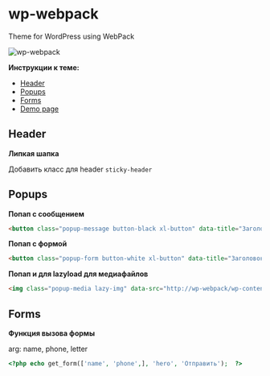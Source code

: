 #  wp-webpack
<p>Theme for WordPress using WebPack</p>

![wp-webpack](https://www.makedo.net/wp-content/uploads/2019/02/wpandwp.png)

**Инструкции к теме:**

* [Header](https://github.com/spl1t/wp-webpack#header)
* [Popups](https://github.com/spl1t/wp-webpack#popups)
* [Forms](https://github.com/spl1t/wp-webpack#forms)
* [Demo page](https://github.com/spl1t/wp-webpack/blob/master/page-home.php)

##  Header

**Липкая шапка**

Добавить класс для header `sticky-header`

##  Popups

**Попап с сообщением**  

```html
<button class="popup-message button-black xl-button" data-title="Заголовок попапчика" data-text="Какой то текст">Попап с сообщением</button>
```

**Попап с формой**  

```html
<button class="popup-form button-white xl-button" data-title="Заголовок попапчика" data-text="Какой то текст">Попап с формой</button>
```

**Попап и для lazyload для медиафайлов**  

```html
<img class="popup-media lazy-img" data-src="http://wp-webpack/wp-content/uploads/2021/09/1.webp" alt="">
```


##  Forms

**Функция вызова формы**  

arg: name, phone, letter 

```php
<?php echo get_form(['name', 'phone',], 'hero', 'Отправить');  ?>
```







